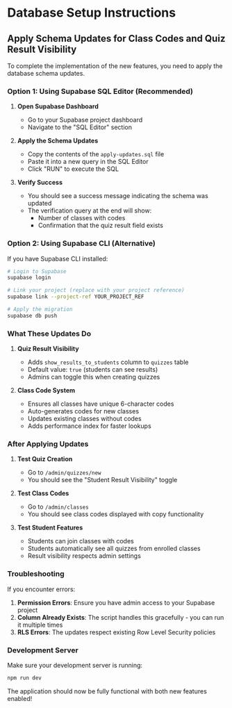 # Database Setup Instructions

## Apply Schema Updates for Class Codes and Quiz Result Visibility

To complete the implementation of the new features, you need to apply the database schema updates.

### Option 1: Using Supabase SQL Editor (Recommended)

1. **Open Supabase Dashboard**

   - Go to your Supabase project dashboard
   - Navigate to the "SQL Editor" section

2. **Apply the Schema Updates**

   - Copy the contents of the `apply-updates.sql` file
   - Paste it into a new query in the SQL Editor
   - Click "RUN" to execute the SQL

3. **Verify Success**
   - You should see a success message indicating the schema was updated
   - The verification query at the end will show:
     - Number of classes with codes
     - Confirmation that the quiz result field exists

### Option 2: Using Supabase CLI (Alternative)

If you have Supabase CLI installed:

```bash
# Login to Supabase
supabase login

# Link your project (replace with your project reference)
supabase link --project-ref YOUR_PROJECT_REF

# Apply the migration
supabase db push
```

### What These Updates Do

1. **Quiz Result Visibility**

   - Adds `show_results_to_students` column to `quizzes` table
   - Default value: `true` (students can see results)
   - Admins can toggle this when creating quizzes

2. **Class Code System**
   - Ensures all classes have unique 6-character codes
   - Auto-generates codes for new classes
   - Updates existing classes without codes
   - Adds performance index for faster lookups

### After Applying Updates

1. **Test Quiz Creation**

   - Go to `/admin/quizzes/new`
   - You should see the "Student Result Visibility" toggle

2. **Test Class Codes**

   - Go to `/admin/classes`
   - You should see class codes displayed with copy functionality

3. **Test Student Features**
   - Students can join classes with codes
   - Students automatically see all quizzes from enrolled classes
   - Result visibility respects admin settings

### Troubleshooting

If you encounter errors:

1. **Permission Errors**: Ensure you have admin access to your Supabase project
2. **Column Already Exists**: The script handles this gracefully - you can run it multiple times
3. **RLS Errors**: The updates respect existing Row Level Security policies

### Development Server

Make sure your development server is running:

```bash
npm run dev
```

The application should now be fully functional with both new features enabled!
